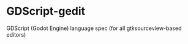 GDScript-gedit
==============

GDScript (Godot Engine) language spec (for all gtksourceview-based editors)
